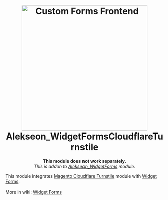 <h1 align="center">  
<br/>
  <img src="https://i.imgur.com/b2oclHA.png" alt="Custom Forms Frontend" width="400">  
  <br>  
  Alekseon_WidgetFormsCloudflareTurnstile
  <br>  
</h1>  
<p align="center">
<strong>This module does not work separately.</strong>
<br>
<i>This is addon to <a href="https://github.com/Alekseon/magento2-widget-forms">Alekseon_WidgetForms</a> module.</i>
<br>
</p>
<p>
This module integrates <a href="https://github.com/Pixel-Open/magento-cloudflare-turnstile">Magento Cloudflare Turnstile</a> module with <a href="https://github.com/Alekseon/magento2-widget-forms">Widget Forms</a>.
<br>
<br>
More in wiki: <a href="https://github.com/Alekseon/magento2-widget-forms/wiki">Widget Forms</a>
</p>
